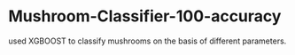 # Mushroom-Classifier-100-accuracy
used XGBOOST to classify mushrooms on the basis of different parameters.

